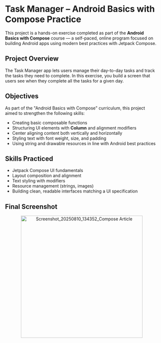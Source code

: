 # Task Manager – Android Basics with Compose Practice

This project is a hands-on exercise completed as part of the **Android Basics with Compose** course — a self-paced, online program focused on building Android apps using modern best practices with Jetpack Compose.

## Project Overview

The Task Manager app lets users manage their day-to-day tasks and track the tasks they need to complete. In this exercise, you build a screen that users see when they complete all the tasks for a given day.

## Objectives

As part of the "Android Basics with Compose" curriculum, this project aimed to strengthen the following skills:

- Creating basic composable functions  
- Structuring UI elements with **Column** and alignment modifiers  
- Center aligning content both vertically and horizontally  
- Styling text with font weight, size, and padding  
- Using string and drawable resources in line with Android best practices  

## Skills Practiced

- Jetpack Compose UI fundamentals  
- Layout composition and alignment  
- Text styling with modifiers  
- Resource management (strings, images)  
- Building clean, readable interfaces matching a UI specification  

## Final Screenshot

<p align="center">
  <img src="https://github.com/user-attachments/assets/d6bb353e-667d-4b61-8b5a-69d58ce5a3f2" 
       alt="Screenshot_20250810_134352_Compose Article" 
       width="400">
</p>

